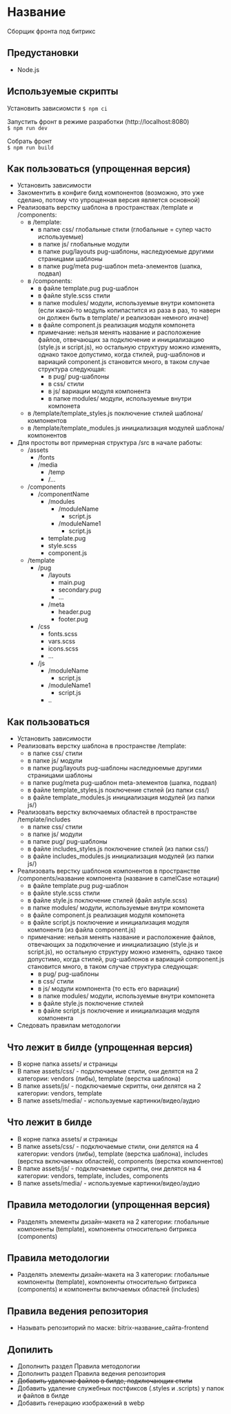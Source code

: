 # Название
Сборщик фронта под битрикс

## Предустановки
- Node.js

## Используемые скрипты
Установить зависиомсти
`$ npm ci`

Запустить фронт в режиме разработки (http://localhost:8080)  
`$ npm run dev`
 
Собрать фронт  
`$ npm run build`

## Как пользоваться (упрощенная версия)
- Установить зависимости
- Закоментить в конфиге билд компонентов (возможно, это уже сделано, потому что упрощенная версия является основной)
- Реализовать верстку шаблона в пространствах /template и /components:
    - в /template:
        - в папке css/ глобальные стили (глобальные = супер часто используемые)
        - в папке js/ глобальные модули
        - в папке pug/layouts pug-шаблоны, наследуюемые другими страницами шаблоны
        - в папке pug/meta pug-шаблон meta-элементов (шапка, подвал)
    - в /components:
        - в файле template.pug pug-шаблон
        - в файле style.scss стили
        - в папке modules/ модули, используемые внутри компонета (если какой-то модуль копипастится из раза в раз, то наверн он должен быть в template/ и реализован немного иначе)
        - в файле component.js реализация модуля компонета
        - примечание: нельзя менять название и расположение файлов, отвечающих за подключение и инициализацию (style.js и script.js), но остальную структуру можно изменять, однако такое допустимо, когда стилей, pug-шаблонов и вариаций component.js становится много, в таком случае структура следующая:
            - в pug/ pug-шаблоны
            - в css/ стили
            - в js/ вариации модуля компонента
            - в папке modules/ модули, используемые внутри компонета
    - в /template/template_styles.js поключение стилей шаблона/компонентов
    - в /template/template_modules.js инициализация модулей шаблона/компонентов
- Для простоты вот примерная структура /src в начале работы:
    - /assets
        - /fonts
        - /media
            - /temp
            - /...
    - /components
        - /componentName
            - /modules
                - /moduleName
                    - script.js
                - /moduleName1
                    - script.js
            - template.pug
            - style.scss
            - component.js
    - /template
        - /pug
            - /layouts
                - main.pug
                - secondary.pug
                - ...
            - /meta
                - header.pug
                - footer.pug
        - /css
            - fonts.scss
            - vars.scss
            - icons.scss
            - ...
        - /js
            - /moduleName
                - script.js
            - /moduleName1
                - script.js
            - ..

## Как пользоваться
- Установить зависимости
- Реализовать верстку шаблона в пространстве /template:
    - в папке css/ стили
    - в папке js/ модули
    - в папке pug/layouts pug-шаблоны наследуюемые другими страницами шаблоны
    - в папке pug/meta pug-шаблон meta-элементов (шапка, подвал)
    - в файле template_styles.js поключение стилей (из папки css/)
    - в файле template_modules.js инициализация модулей (из папки js/)       
- Реализовать верстку включаемых областей в пространстве /template/includes
    - в папке css/ стили
    - в папке js/ модули
    - в папке pug/ pug-шаблоны
    - в файле includes_styles.js поключение стилей (из папки css/)
    - в файле includes_modules.js инициализация модулей (из папки js/) 
- Реализовать верстку шаблонов компонентов в пространстве /components/название компонента (название в camelCase нотации)
    - в файле template.pug pug-шаблон
    - в файле style.scss стили
    - в файле style.js поключение стилей (файл аstyle.scss)
    - в папке modules/ модули, используемые внутри компонета
    - в файле component.js реализация модуля компонета
    - в файле script.js поключение и инициализация модуля компонента (из файла component.js)
    - примечание: нельзя менять название и расположение файлов, отвечающих за подключение и инициализацию (style.js и script.js), но остальную структуру можно  изменять, однако такое допустимо, когда стилей, pug-шаблонов и вариаций component.js становится много, в таком случае структура следующая:
        - в pug/ pug-шаблоны
        - в css/ стили
        - в js/ модули компонента (то есть его вариации)
        - в папке modules/ модули, используемые внутри компонета
        - в файле style.js поключение стилей
        - в файле script.js поключение и инициализация модуля компонента
- Следовать правилам методологии

## Что лежит в билде (упрощенная версия)
- В корне папка assets/ и страницы
- В папке assets/css/ - подключаемые стили, они делятся на 2 категории: vendors (либы), template (верстка шаблона)
- В папке assets/js/ - подключаемые скрипты, они делятся на 2 категории: vendors, template
- В папке assets/media/ - используемые картинки/видео/аудио

## Что лежит в билде
- В корне папка assets/ и страницы
- В папке assets/css/ - подключаемые стили, они делятся на 4 категории: vendors (либы), template (верстка шаблона), includes (верстка включаемых областей), components (верстка компонентов)
- В папке assets/js/ - подключаемые скрипты, они делятся на 4 категории: vendors, template, includes, components
- В папке assets/media/ - используемые картинки/видео/аудио

## Правила методологии (упрощенная версия)
- Разделять элементы дизайн-макета на 2 категории: глобальные компоненты (template), компоненты относительно битрикса (components)

## Правила методологии
- Разделять элементы дизайн-макета на 3 категории: глобальные компоненты (template), компоненты относительно битрикса (components) и компоненты включаемых областей (includes)

## Правила ведения репозитория
- Называть репозиторий по маске: bitrix-название_сайта-frontend

## Допилить
- Дополнить раздел Правила методологии
- Дополнить раздел Правила ведения репозитория
- ~~Добавить удаление файлов в билде, подключающих стили~~
- Добавить удаление служебных постфиксов (.styles и .scripts) у папок и файлов в билде
- Добавить генерацию изображений в webp
